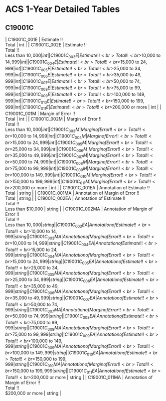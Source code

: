 # ACS 1-Year Detailed Tables

## C19001C

| C19001C_001E | Estimate !!<br>Total | int |
| C19001C_002E | Estimate !!<br>Total !!<br>Less than $10,000 | int |
| C19001C_003E | Estimate !!<br>Total !!<br>$10,000 to $14,999 | int |
| C19001C_004E | Estimate !!<br>Total !!<br>$15,000 to $24,999 | int |
| C19001C_005E | Estimate !!<br>Total !!<br>$25,000 to $34,999 | int |
| C19001C_006E | Estimate !!<br>Total !!<br>$35,000 to $49,999 | int |
| C19001C_007E | Estimate !!<br>Total !!<br>$50,000 to $74,999 | int |
| C19001C_008E | Estimate !!<br>Total !!<br>$75,000 to $99,999 | int |
| C19001C_009E | Estimate !!<br>Total !!<br>$100,000 to $149,999 | int |
| C19001C_010E | Estimate !!<br>Total !!<br>$150,000 to $199,999 | int |
| C19001C_011E | Estimate !!<br>Total !!<br>$200,000 or more | int |
| C19001C_001M | Margin of Error !!<br>Total | int |
| C19001C_002M | Margin of Error !!<br>Total !!<br>Less than $10,000 | int |
| C19001C_003M | Margin of Error !!<br>Total !!<br>$10,000 to $14,999 | int |
| C19001C_004M | Margin of Error !!<br>Total !!<br>$15,000 to $24,999 | int |
| C19001C_005M | Margin of Error !!<br>Total !!<br>$25,000 to $34,999 | int |
| C19001C_006M | Margin of Error !!<br>Total !!<br>$35,000 to $49,999 | int |
| C19001C_007M | Margin of Error !!<br>Total !!<br>$50,000 to $74,999 | int |
| C19001C_008M | Margin of Error !!<br>Total !!<br>$75,000 to $99,999 | int |
| C19001C_009M | Margin of Error !!<br>Total !!<br>$100,000 to $149,999 | int |
| C19001C_010M | Margin of Error !!<br>Total !!<br>$150,000 to $199,999 | int |
| C19001C_011M | Margin of Error !!<br>Total !!<br>$200,000 or more | int |
| C19001C_001EA | Annotation of Estimate !!<br>Total | string |
| C19001C_001MA | Annotation of Margin of Error !!<br>Total | string |
| C19001C_002EA | Annotation of Estimate !!<br>Total !!<br>Less than $10,000 | string |
| C19001C_002MA | Annotation of Margin of Error !!<br>Total !!<br>Less than $10,000 | string |
| C19001C_003EA | Annotation of Estimate !!<br>Total !!<br>$10,000 to $14,999 | string |
| C19001C_003MA | Annotation of Margin of Error !!<br>Total !!<br>$10,000 to $14,999 | string |
| C19001C_004EA | Annotation of Estimate !!<br>Total !!<br>$15,000 to $24,999 | string |
| C19001C_004MA | Annotation of Margin of Error !!<br>Total !!<br>$15,000 to $24,999 | string |
| C19001C_005EA | Annotation of Estimate !!<br>Total !!<br>$25,000 to $34,999 | string |
| C19001C_005MA | Annotation of Margin of Error !!<br>Total !!<br>$25,000 to $34,999 | string |
| C19001C_006EA | Annotation of Estimate !!<br>Total !!<br>$35,000 to $49,999 | string |
| C19001C_006MA | Annotation of Margin of Error !!<br>Total !!<br>$35,000 to $49,999 | string |
| C19001C_007EA | Annotation of Estimate !!<br>Total !!<br>$50,000 to $74,999 | string |
| C19001C_007MA | Annotation of Margin of Error !!<br>Total !!<br>$50,000 to $74,999 | string |
| C19001C_008EA | Annotation of Estimate !!<br>Total !!<br>$75,000 to $99,999 | string |
| C19001C_008MA | Annotation of Margin of Error !!<br>Total !!<br>$75,000 to $99,999 | string |
| C19001C_009EA | Annotation of Estimate !!<br>Total !!<br>$100,000 to $149,999 | string |
| C19001C_009MA | Annotation of Margin of Error !!<br>Total !!<br>$100,000 to $149,999 | string |
| C19001C_010EA | Annotation of Estimate !!<br>Total !!<br>$150,000 to $199,999 | string |
| C19001C_010MA | Annotation of Margin of Error !!<br>Total !!<br>$150,000 to $199,999 | string |
| C19001C_011EA | Annotation of Estimate !!<br>Total !!<br>$200,000 or more | string |
| C19001C_011MA | Annotation of Margin of Error !!<br>Total !!<br>$200,000 or more | string |

